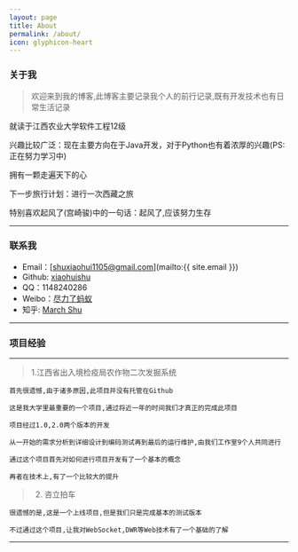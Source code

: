 ```yaml
---
layout: page
title: About
permalink: /about/
icon: glyphicon-heart
---
```


### 关于我

> 欢迎来到我的博客,此博客主要记录我个人的前行记录,既有开发技术也有日常生活记录

就读于江西农业大学软件工程12级

兴趣比较广泛：现在主要方向在于Java开发，对于Python也有着浓厚的兴趣(PS:正在努力学习中)

拥有一颗走遍天下的心

下一步旅行计划：进行一次西藏之旅

特别喜欢起风了(宫崎骏)中的一句话：起风了,应该努力生存

---

### 联系我

* Email：[shuxiaohui1105@gmail.com](mailto:{{ site.email }})
* Github: [xiaohuishu](https://github.com/xiaohuishu)
* QQ：1148240286
* Weibo：[尽力了蚂蚁](http://weibo.com/antsmarch)
* 知乎: [March Shu](http://www.zhihu.com/people/march-shu)

---

### 项目经验

---

> 1.江西省出入境检疫局农作物二次发掘系统

    首先很遗憾,由于诸多原因,此项目并没有托管在Github

    这是我大学里最重要的一个项目,通过将近一年的时间我们才真正的完成此项目

    项目经过1.0,2.0两个版本的开发

    从一开始的需求分析到详细设计到编码测试再到最后的运行维护,由我们工作室9个人共同进行

    通过这个项目首先对如何进行项目开发有了一个基本的概念

    再者在技术上,有了一个比较大的提升

> 2. 咨立拍车

    很遗憾的是,这是一个上线项目,但是我们只是完成基本的测试版本

    不过通过这个项目,让我对WebSocket,DWR等Web技术有了一个基础的了解

---







